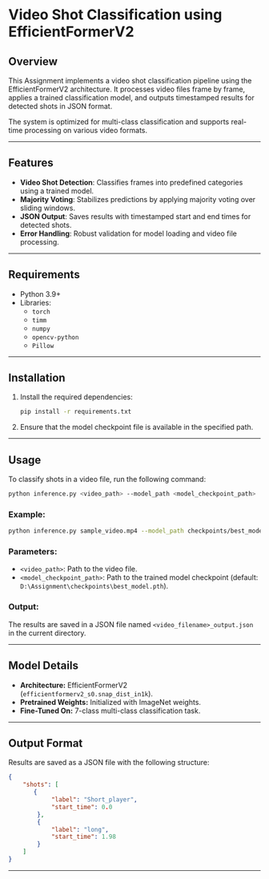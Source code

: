 # Video Shot Classification using EfficientFormerV2

## Overview
This Assignment implements a video shot classification pipeline using the EfficientFormerV2 architecture. It processes video files frame by frame, applies a trained classification model, and outputs timestamped results for detected shots in JSON format.

The system is optimized for multi-class classification and supports real-time processing on various video formats.

---

## Features

- **Video Shot Detection**: Classifies frames into predefined categories using a trained model.
- **Majority Voting**: Stabilizes predictions by applying majority voting over sliding windows.
- **JSON Output**: Saves results with timestamped start and end times for detected shots.
- **Error Handling**: Robust validation for model loading and video file processing.

---

## Requirements

- Python 3.9+
- Libraries:
  - `torch`
  - `timm`
  - `numpy`
  - `opencv-python`
  - `Pillow`

---

## Installation

1. Install the required dependencies:
   ```bash
   pip install -r requirements.txt
   ```

2. Ensure that the model checkpoint file is available in the specified path.

---

## Usage

To classify shots in a video file, run the following command:

```bash
python inference.py <video_path> --model_path <model_checkpoint_path>
```

### Example:
```bash
python inference.py sample_video.mp4 --model_path checkpoints/best_model.pth
```

### Parameters:
- `<video_path>`: Path to the video file.
- `<model_checkpoint_path>`: Path to the trained model checkpoint (default: `D:\Assignment\checkpoints\best_model.pth`).

### Output:
The results are saved in a JSON file named `<video_filename>_output.json` in the current directory.

---

## Model Details

- **Architecture:** EfficientFormerV2 (`efficientformerv2_s0.snap_dist_in1k`).
- **Pretrained Weights:** Initialized with ImageNet weights.
- **Fine-Tuned On:** 7-class multi-class classification task.

---

## Output Format

Results are saved as a JSON file with the following structure:

```json
{
    "shots": [
       {
            "label": "Short_player",
            "start_time": 0.0
        },
        {
            "label": "long",
            "start_time": 1.98
        }
    ]
}
```

---


